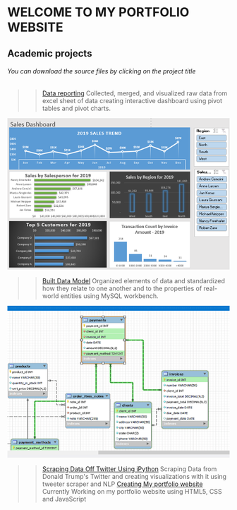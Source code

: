 # WELCOME TO MY PORTFOLIO WEBSITE
## Academic projects
  <h6><i>You can download the source files by clicking on the project title</i></h6>
  
>> [Data reporting](https://github.com/DanielGodfinger/danielportfolio.io/blob/main/source/Business%20Analysis(Dashboard_report).xlsx)
Collected, merged, and visualized raw data from excel sheet of data creating interactive dashboard using pivot tables and pivot charts.

![](/images/Dashboard.png)


>> [Built Data Model](https://github.com/DanielGodfinger/danielportfolio.io/blob/main/source/Database%20Model.mwb)
Organized elements of data and standardized how they relate to one another and to the properties of real-world entities using MySQL workbench.

![](/images/data%20model%201-min.png)

>> [Scraping Data Off Twitter Using iPython](https://github.com/DanielGodfinger/danielportfolio.io)
Scraping Data from Donald Trump's Twitter and creating visualizations with it using tweeter scraper and NLP
>> [Creating My portfolio website](https://github.com/DanielGodfinger/danielportfolio.io)
Currently Working on my portfolio website using HTML5, CSS and JavaScript

